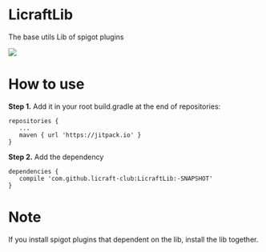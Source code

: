 # LicraftLib
The base utils Lib of spigot plugins

[![](https://jitpack.io/v/licraft-club/LicraftLib.svg)](https://jitpack.io/#licraft-club/LicraftLib)
# How to use
**Step 1.** Add it in your root build.gradle at the end of repositories:
```
repositories {
   ...
   maven { url 'https://jitpack.io' }
}
```
**Step 2.** Add the dependency
```
dependencies {
   compile 'com.github.licraft-club:LicraftLib:-SNAPSHOT'
}
```
# Note
If you install spigot plugins that dependent on the lib, install the lib together.
